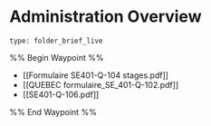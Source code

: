 # Administration Overview
 
```ccard
type: folder_brief_live
```
 
%% Begin Waypoint %%
- [[Formulaire SE401-Q-104 stages.pdf]]
- [[QUEBEC formulaire_SE_401-Q-102.pdf]]
- [[SE401-Q-106.pdf]]

%% End Waypoint %%